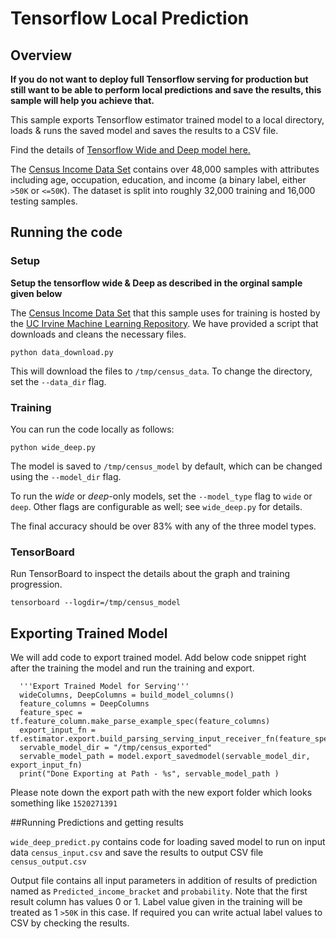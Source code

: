 # Tensorflow Local Prediction 
## Overview 

**If you do not want to deploy full Tensorflow serving for production but still want to be able to perform local predictions and save the results, this sample will help you achieve that.**

This sample exports Tensorflow estimator trained model to a local directory, loads & runs the saved model and saves the results to a CSV file. 

Find the details of [Tensorflow Wide and Deep model here.](https://www.tensorflow.org/tutorials/wide_and_deep)

 
The [Census Income Data Set](https://archive.ics.uci.edu/ml/datasets/Census+Income) contains over 48,000 samples with attributes including age, occupation, education, and income (a binary label, either `>50K` or `<=50K`). The dataset is split into roughly 32,000 training and 16,000 testing samples.

## Running the code
### Setup

**Setup the tensorflow wide & Deep as described in the orginal sample given below**
 
The [Census Income Data Set](https://archive.ics.uci.edu/ml/datasets/Census+Income) that this sample uses for training is hosted by the [UC Irvine Machine Learning Repository](https://archive.ics.uci.edu/ml/datasets/). We have provided a script that downloads and cleans the necessary files.

```
python data_download.py
```

This will download the files to `/tmp/census_data`. To change the directory, set the `--data_dir` flag.

### Training
You can run the code locally as follows:

```
python wide_deep.py
```

The model is saved to `/tmp/census_model` by default, which can be changed using the `--model_dir` flag.

To run the *wide* or *deep*-only models, set the `--model_type` flag to `wide` or `deep`. Other flags are configurable as well; see `wide_deep.py` for details.

The final accuracy should be over 83% with any of the three model types.

### TensorBoard

Run TensorBoard to inspect the details about the graph and training progression.

```
tensorboard --logdir=/tmp/census_model
```

## Exporting Trained Model

We will add code to export trained model. Add below code snippet right after the training the model and run the training and export.

```
  '''Export Trained Model for Serving'''
  wideColumns, DeepColumns = build_model_columns()
  feature_columns = DeepColumns
  feature_spec = tf.feature_column.make_parse_example_spec(feature_columns)
  export_input_fn = tf.estimator.export.build_parsing_serving_input_receiver_fn(feature_spec)
  servable_model_dir = "/tmp/census_exported"
  servable_model_path = model.export_savedmodel(servable_model_dir, export_input_fn)
  print("Done Exporting at Path - %s", servable_model_path )
```

Please note down the export path with the new export folder which looks something like ```1520271391```
 
##Running Predictions and getting results

```wide_deep_predict.py``` contains code for loading saved model to run on input data ```census_input.csv``` and save the results to output CSV file ```census_output.csv```

Output file contains all input parameters in addition of results of prediction named as ```Predicted_income_bracket``` and ```probability```. Note that the first result column has values 0 or 1. Label value given in the training will be treated as 1 ```>50K``` in this case. If required you can write actual label values to CSV by checking the results.
